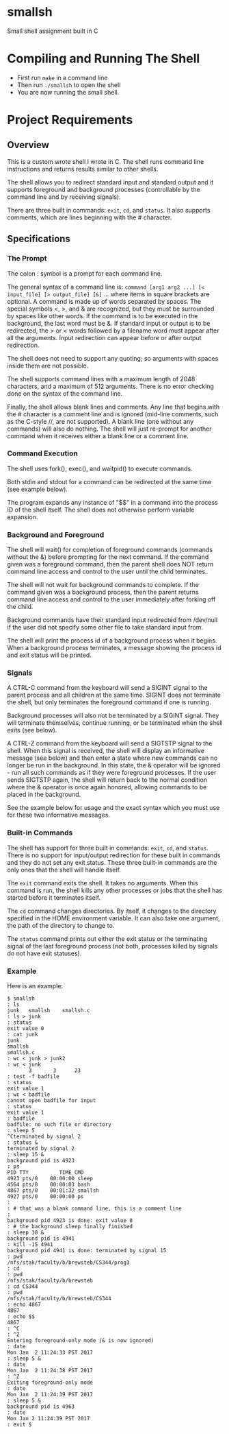 # smallsh
Small shell assignment built in C

# Compiling and Running The Shell
* First run `make` in a command line
* Then run `./smallsh` to open the shell
* You are now running the small shell.

# Project Requirements

## Overview
This is a custom wrote shell I wrote in C. The shell runs command line instructions and returns results similar to other shells.

The shell allows you to redirect standard input and standard output and it supports foreground and background processes (controllable by the command line and by receiving signals).

There are three built in commands: `exit`, `cd`, and `status`. It also supports comments, which are lines beginning with the # character.

## Specifications
### The Prompt

The colon : symbol is a prompt for each command line. 

The general syntax of a command line is:
`command [arg1 arg2 ...] [< input_file] [> output_file] [&]`
... where items in square brackets are optional.  A command is made up of words separated by spaces. The special symbols <, >, and & are recognized, but they must be surrounded by spaces like other words. If the command is to be executed in the background, the last word must be &. If standard input or output is to be redirected, the > or < words followed by a filename word must appear after all the arguments. Input redirection can appear before or after output redirection.

The  shell does not need to support any quoting; so arguments with spaces inside them are not possible.

The shell supports command lines with a maximum length of 2048 characters, and a maximum of 512 arguments. There is no error checking done on the syntax of the command line.

Finally, the shell allows blank lines and comments.  Any line that begins with the # character is a comment line and is ignored (mid-line comments, such as the C-style //, are not supported).  A blank line (one without any commands) will also do nothing. The shell will just re-prompt for another command when it receives either a blank line or a comment line.

### Command Execution

The shell uses fork(), exec(), and waitpid() to execute commands. 

Both stdin and stdout for a command can be redirected at the same time (see example below).

The program expands any instance of "$$" in a command into the process ID of the shell itself. The shell does not otherwise perform variable expansion.

### Background and Foreground

The shell will wait() for completion of foreground commands (commands without the &) before prompting for the next command. If the command given was a foreground command, then the parent shell does NOT return command line access and control to the user until the child terminates.

The shell will not wait for background commands to complete. If the command given was a background process, then the parent returns command line access and control to the user immediately after forking off the child.

Background commands have their standard input redirected from /dev/null if the user did not specify some other file to take standard input from.

The shell will print the process id of a background process when it begins. When a background process terminates, a message showing the process id and exit status will be printed.

### Signals

A CTRL-C command from the keyboard will send a SIGINT signal to the parent process and all children at the same time. SIGINT does not terminate the shell, but only terminates the foreground command if one is running.

Background processes will also not be terminated by a SIGINT signal. They will terminate themselves, continue running, or be terminated when the shell exits (see below).

A CTRL-Z command from the keyboard will send a SIGTSTP signal to the shell. When this signal is received, the shell will display an informative message (see below) and then enter a state where new commands can no longer be run in the background. In this state, the & operator will be ignored - run all such commands as if they were foreground processes. If the user sends SIGTSTP again, the shell will return back to the normal condition where the & operator is once again honored, allowing commands to be placed in the background. 

See the example below for usage and the exact syntax which you must use for these two informative messages.

### Built-in Commands

The shell has support for three built in commands: `exit`, `cd`, and `status`. There is no support for input/output redirection for these built in commands and they do not set any exit status. These three built-in commands are the only ones that the shell will handle itself.

The `exit` command exits the shell. It takes no arguments. When this command is run, the shell kills any other processes or jobs that the shell has started before it terminates itself.

The `cd` command changes directories. By itself, it changes to the directory specified in the HOME environment variable. It can also take one argument, the path of the directory to change to.

The `status` command prints out either the exit status or the terminating signal of the last foreground process (not both, processes killed by signals do not have exit statuses).

### Example

Here is an example:

```
$ smallsh
: ls
junk   smallsh    smallsh.c
: ls > junk
: status
exit value 0
: cat junk
junk
smallsh
smallsh.c
: wc < junk > junk2
: wc < junk
       3       3      23
: test -f badfile
: status
exit value 1
: wc < badfile
cannot open badfile for input
: status
exit value 1
: badfile
badfile: no such file or directory
: sleep 5
^Cterminated by signal 2
: status &
terminated by signal 2
: sleep 15 &
background pid is 4923
: ps
PID TTY          TIME CMD
4923 pts/0    00:00:00 sleep
4564 pts/0    00:00:03 bash
4867 pts/0    00:01:32 smallsh
4927 pts/0    00:00:00 ps
:
: # that was a blank command line, this is a comment line
:
background pid 4923 is done: exit value 0
: # the background sleep finally finished
: sleep 30 &
background pid is 4941
: kill -15 4941
background pid 4941 is done: terminated by signal 15
: pwd
/nfs/stak/faculty/b/brewsteb/CS344/prog3
: cd
: pwd
/nfs/stak/faculty/b/brewsteb
: cd CS344
: pwd
/nfs/stak/faculty/b/brewsteb/CS344
: echo 4867
4867
: echo $$
4867
: ^C
: ^Z
Entering foreground-only mode (& is now ignored)
: date
Mon Jan  2 11:24:33 PST 2017
: sleep 5 &
: date
Mon Jan  2 11:24:38 PST 2017
: ^Z
Exiting foreground-only mode
: date
Mon Jan  2 11:24:39 PST 2017
: sleep 5 &
background pid is 4963
: date
Mon Jan 2 11:24:39 PST 2017
: exit $
```
